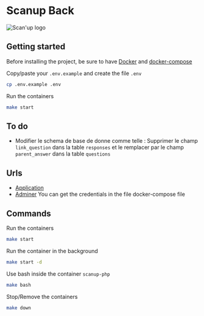 # Scanup Back

![Scan'up logo](http://scanup.fr/wp-content/uploads/2017/01/ScanUp_logo_2.1_small.png)

## Getting started

Before installing the project, be sure to have [Docker](https://docs.docker.com/install/) and [docker-compose](https://docs.docker.com/compose/install/)

Copy/paste your `.env.example` and create the file `.env`
```bash
cp .env.example .env
```

Run the containers
```bash
make start
```

## To do
* Modifier le schema de base de donne comme telle : Supprimer le champ `link_question` dans la table `responses` et le remplacer par le champ `parent_answer` dans la table `questions`

## Urls

* [Application](http://localhost/)
* [Adminer](http://localhost:8080/) You can get the credentials in the file docker-compose file

## Commands

Run the containers
```bash
make start
```

Run the container in the background
```bash
make start -d
```

Use bash inside the container `scanup-php`
```bash
make bash
```

Stop/Remove the containers
```bash
make down
```